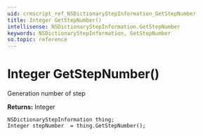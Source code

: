 ```yaml
---
uid: crmscript_ref_NSDictionaryStepInformation_GetStepNumber
title: Integer GetStepNumber()
intellisense: NSDictionaryStepInformation.GetStepNumber
keywords: NSDictionaryStepInformation, GetStepNumber
so.topic: reference
---
```


# Integer GetStepNumber()

Generation number of step

**Returns:** Integer

```crmscript
NSDictionaryStepInformation thing;
Integer stepNumber  = thing.GetStepNumber();
```

